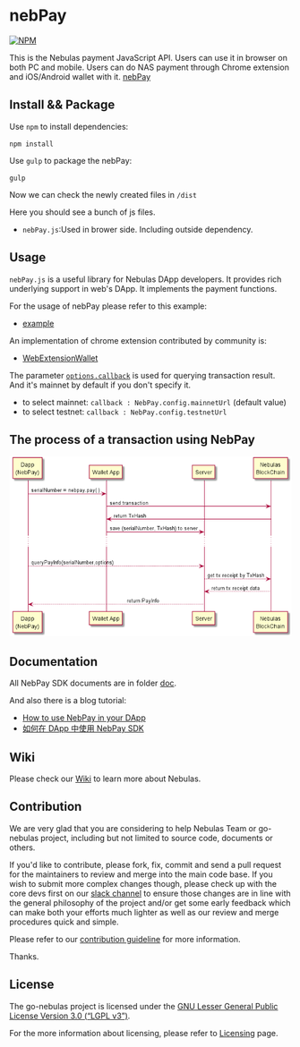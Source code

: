 # nebPay

[![NPM](https://nodei.co/npm/nebpay.js.png)](https://nodei.co/npm/nebpay.js/)

This is the Nebulas payment JavaScript API. Users can use it in browser on both PC and mobile. Users can do NAS payment through Chrome extension and iOS/Android wallet with it. [nebPay](https://github.com/nebulasio/nebPay)


## Install && Package

Use `npm` to install dependencies:

```
npm install
```

Use `gulp` to package the nebPay:

```
gulp
```

Now we can check the newly created files in `/dist`

Here you should see a bunch of js files. 

 * `nebPay.js`:Used in brower side. Including outside dependency.


## Usage

`nebPay.js` is a useful library for Nebulas DApp developers. It provides rich underlying support in web's DApp. It implements the payment functions.

For the usage of nebPay please refer to this example:

* [example](examples/example.html) 

An implementation of chrome extension contributed by community is:

* [WebExtensionWallet](https://github.com/ChengOrangeJu/WebExtensionWallet)

The parameter [`options.callback`](/doc/NebPay_Introduction.md#options) is used for querying transaction result. And it's mainnet by default if you don't specify it. 
* to select mainnet: `callback : NebPay.config.mainnetUrl` (default value)
* to select testnet: `callback : NebPay.config.testnetUrl` 

## The process of a transaction using NebPay
![](doc/flow_chart.png)

## Documentation

All NebPay SDK documents are in folder [doc](/doc).

And also there is a blog tutorial:

* [How to use NebPay in your DApp](https://medium.com/nebulasio/how-to-use-nebpay-in-your-dapp-8e785e560fbb)
* [如何在 DApp 中使用 NebPay SDK](https://blog.csdn.net/ycyzyp/article/details/80261142)

## Wiki

Please check our [Wiki](https://github.com/nebulasio/wiki) to learn more about Nebulas.

## Contribution

We are very glad that you are considering to help Nebulas Team or go-nebulas project, including but not limited to source code, documents or others.

If you'd like to contribute, please fork, fix, commit and send a pull request for the maintainers to review and merge into the main code base. If you wish to submit more complex changes though, please check up with the core devs first on our [slack channel](http://nebulasio.herokuapp.com) to ensure those changes are in line with the general philosophy of the project and/or get some early feedback which can make both your efforts much lighter as well as our review and merge procedures quick and simple.

Please refer to our [contribution guideline](https://github.com/nebulasio/wiki/blob/master/contribute.md) for more information.

Thanks.

## License

The go-nebulas project is licensed under the [GNU Lesser General Public License Version 3.0 (“LGPL v3”)](https://www.gnu.org/licenses/lgpl-3.0.en.html).

For the more information about licensing, please refer to [Licensing](https://github.com/nebulasio/wiki/blob/master/licensing.md) page.

